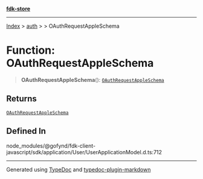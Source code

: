 [**fdk-store**](../../../README.md)
***

[Index](../../../API.md) > [auth](../../README.md) > [<internal>](../README.md) > OAuthRequestAppleSchema

# Function: OAuthRequestAppleSchema

> **OAuthRequestAppleSchema**(): [`OAuthRequestAppleSchema`](../type-aliases/type-alias.OAuthRequestAppleSchema.md)

## Returns

[`OAuthRequestAppleSchema`](../type-aliases/type-alias.OAuthRequestAppleSchema.md)

## Defined In

node\_modules/@gofynd/fdk-client-javascript/sdk/application/User/UserApplicationModel.d.ts:712

***
Generated using [TypeDoc](https://typedoc.org/) and [typedoc-plugin-markdown](https://www.npmjs.com/package/typedoc-plugin-markdown)
